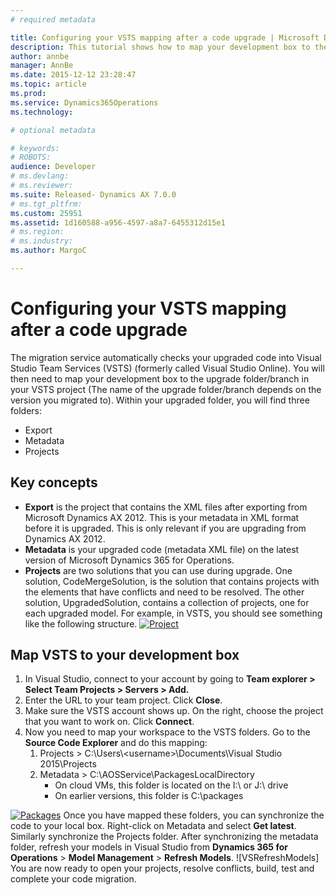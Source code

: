 ```yaml
---
# required metadata

title: Configuring your VSTS mapping after a code upgrade | Microsoft Docs
description: This tutorial shows how to map your development box to the Visual Studio Team Services (VSTS) project after a code upgrade. 
author: annbe
manager: AnnBe
ms.date: 2015-12-12 23:28:47
ms.topic: article
ms.prod: 
ms.service: Dynamics365Operations
ms.technology: 

# optional metadata

# keywords: 
# ROBOTS: 
audience: Developer
# ms.devlang: 
# ms.reviewer: 
ms.suite: Released- Dynamics AX 7.0.0
# ms.tgt_pltfrm: 
ms.custom: 25951
ms.assetid: 1d160588-a956-4597-a8a7-6455312d15e1
# ms.region: 
# ms.industry: 
ms.author: MargoC

---
```


# Configuring your VSTS mapping after a code upgrade

The migration service automatically checks your upgraded code into Visual Studio Team Services (VSTS) (formerly called Visual Studio Online). You will then need to map your development box to the upgrade folder/branch in your VSTS project (The name of the upgrade folder/branch depends on the version you migrated to). Within your upgraded folder, you will find three folders:

-   Export
-   Metadata
-   Projects

## Key concepts
-   **Export** is the project that contains the XML files after exporting from Microsoft Dynamics AX 2012. This is your metadata in XML format before it is upgraded. This is only relevant if you are upgrading from Dynamics AX 2012.
-   **Metadata** is your upgraded code (metadata XML file) on the latest version of Microsoft Dynamics 365 for Operations.
-   **Projects** are two solutions that you can use during upgrade. One solution, CodeMergeSolution, is the solution that contains projects with the elements that have conflicts and need to be resolved. The other solution, UpgradedSolution, contains a collection of projects, one for each upgraded model. For example, in VSTS, you should see something like the following structure. [![Project](media/FileStructure_ConfiguringYourVSOSolution.png)](media/FileStructure_ConfiguringYourVSOSolution.png)

## Map VSTS to your development box
1.  In Visual Studio, connect to your account by going to **Team explorer &gt; Select Team Projects &gt; Servers &gt; Add.**
2.  Enter the URL to your team project. Click **Close**.
3.  Make sure the VSTS account shows up. On the right, choose the project that you want to work on. Click **Connect**.
4.  Now you need to map your workspace to the VSTS folders. Go to the **Source Code Explorer** and do this mapping:
    1.  Projects &gt; C:\\Users\\&lt;username&gt;\\Documents\\Visual Studio 2015\\Projects
    2.  Metadata &gt; C:\\AOSService\\PackagesLocalDirectory
        -   On cloud VMs, this folder is located on the I:\\ or J:\\ drive
        -   On earlier versions, this folder is C:\\packages

[![Packages](media/Packages_ConfiguringYourVSOSolution.png)](media/Packages_ConfiguringYourVSOSolution.png) Once you have mapped these folders, you can synchronize the code to your local box. Right-click on Metadata and select **Get latest**. Similarly synchronize the Projects folder. After synchronizing the metadata folder, refresh your models in Visual Studio from **Dynamics 365 for Operations** &gt; **Model Management** &gt; **Refresh Models**. ![VSRefreshModels] You are now ready to open your projects, resolve conflicts, build, test and complete your code migration.

